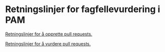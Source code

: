# Retningslinjer for fagfellevurdering i PAM

[Retningslinjer for å opprette pull requests.](/opprette-pull-request.md)

[Retningslinjer for å vurdere pull requests.](/vurdere-pull-request.md)
